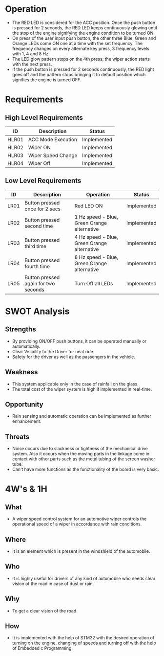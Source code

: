# Operation
- The RED LED is considered for the ACC position. Once the push button is pressed for 2 seconds, the RED LED keeps continuously glowing until the stop of the engine signifying the engine condition to be turned ON.
- On press of the user input push button, the other three Blue, Green and Orange LEDs come ON one at a time with the set frequency. The frequency changes on every alternate key press, 3 frequency levels with 1, 4 and 8 Hz.
- The LED glow pattern stops on the 4th press; the wiper action starts with the next press.
- If the push button is pressed for 2 seconds continuously, the RED light goes off and the pattern stops bringing it to default position which signifies the engine is turned OFF.
# Requirements
## High Level Requirements
| ID | Description| Status|
|---|---|---|
|HLR01|ACC Mode Execution|Implemented|
|HLR02|Wiper ON	|Implemented|
|HLR03|Wiper Speed Change|Implemented|
|HLR04|Wiper Off|Implemented|
## Low Level Requirements
| ID|Description|Operation|Status|
|---|---|---|---|
| LR01|Button pressed once for 2 secs|Red LED ON|Implemented|
| LR02|Button pressed second time|1 Hz speed - Blue, Green Orange alternative|Implemented|
| LR03|Button pressed third time|4 Hz speed - Blue, Green Orange alternative|Implemented|
| LR04|Button pressed fourth time|8 Hz speed - Blue, Green Orange alternative|Implemented|
| LR05|Button pressed again for two seconds|Turn Off all LEDs|Implemented|
# SWOT Analysis
## Strengths
- By providing ON/OFF push buttons, it can be operated manually or automatically.
- Clear Visibility to the Driver for neat ride.
- Safety for the driver as well as the passengers in the vehicle.
## Weakness
- This system applicable only in the case of rainfall on the glass.
- The total cost of the wiper system is high if implemented in real-time.
## Opportunity
- Rain sensing and automatic operation can be implemented as further enhancement.
## Threats
- Noise occurs due to slackness or tightness of the mechanical drive system. Also it occurs when the moving parts in the linkage come in contact with other parts such as the metal tubing of the screen washer tube.
- Can't have more functions as the functionality of the board is very basic.
# 4W's & 1H
## What
- A wiper speed control system for an automotive wiper controls the operational speed of a wiper in accordance with rain conditions.
## Where
- It is an element which is present in the windshield of the automobile.
## Who
- It is highly useful for drivers of any kind of automobile who needs clear vision of the road in case of dust or rain.
## Why
- To get a clear vision of the road.
## How 
- It is implemented with the help of STM32 with the desired operation of turning on the engine, changing of speeds and turning off with the help of Embedded c Programming.
